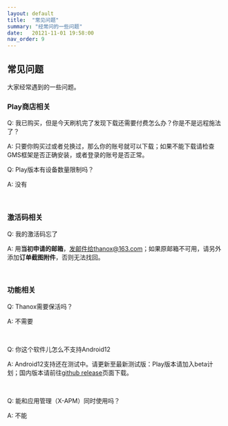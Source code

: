 ```yaml
---
layout: default
title:  "常见问题"
summary: "经常问的一些问题"
date:   20121-11-01 19:58:00
nav_order: 9
---
```

<!-- more -->

## 常见问题
大家经常遇到的一些问题。



### Play商店相关

Q: 我已购买，但是今天刷机完了发现下载还需要付费怎么办？你是不是远程施法了？

A: 只要你购买过或者兑换过，那么你的账号就可以下载；如果不能下载请检查GMS框架是否正确安装，或者登录的账号是否正常。



Q: Play版本有设备数量限制吗？

A: 没有

&nbsp;

### 激活码相关

Q: 我的激活码忘了

A: 用**当初申请的邮箱**，发邮件给thanox@163.com；如果原邮箱不可用，请另外添加**订单截图附件**，否则无法找回。

&nbsp;

### 功能相关

Q: Thanox需要保活吗？

A: 不需要

&nbsp;

Q: 你这个软件儿怎么不支持Android12

A: Android12支持还在测试中。请更新至最新测试版：Play版本请加入beta计划；国内版本请前往[github release](https://github.com/Tornaco/Thanox/releases)页面下载。

&nbsp;

Q: 能和应用管理（X-APM）同时使用吗？

A: 不能

